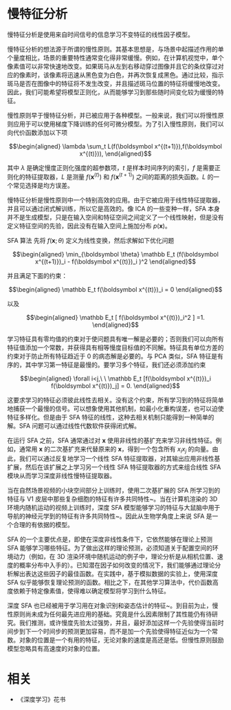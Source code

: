 

# 慢特征分析

慢特征分析是使用来自时间信号的信息学习不变特征的线性因子模型。


慢特征分析的想法源于所谓的慢性原则。其基本思想是，与场景中起描述作用的单个量度相比，场景的重要特性通常变化得非常缓慢。例如，在计算机视觉中，单个像素值可以非常快速地改变。如果斑马从左到右移动穿过图像并且它的条纹穿过对应的像素时，该像素将迅速从黑色变为白色，并再次恢复成黑色。通过比较，指示斑马是否在图像中的特征将不发生改变，并且描述斑马位置的特征将缓慢地改变。因此，我们可能希望将模型正则化，从而能够学习到那些随时间变化较为缓慢的特征。


慢性原则早于慢特征分析，并已被应用于各种模型。一般来说，我们可以将慢性原则应用于可以使用梯度下降训练的任何可微分模型。为了引入慢性原则，我们可以向代价函数添加以下项


$$\begin{aligned}
\lambda \sum_t L(f(\boldsymbol x^{(t+1)}),f(\boldsymbol x^{(t)})),
\end{aligned}$$


其中 $\lambda$ 是确定慢度正则化强度的超参数项，$t$ 是样本时间序列的索引，$f$ 是需要正则化的特征提取器，$L$ 是测量 $f(\boldsymbol x^{(t)})$ 和 $f(\boldsymbol x^{(t+1)})$ 之间的距离的损失函数。$L$ 的一个常见选择是均方误差。


慢特征分析是慢性原则中一个特别高效的应用。由于它被应用于线性特征提取器，并且可以通过闭式解训练，所以它是高效的。像 ICA 的一些变种一样，SFA 本身并不是生成模型，只是在输入空间和特征空间之间定义了一个线性映射，但是没有定义特征空间的先验，因此没有在输入空间上施加分布 $p(\boldsymbol x)$。



SFA 算法 先将 $f(\boldsymbol x;\theta)$ 定义为线性变换，然后求解如下优化问题


$$\begin{aligned}
	\min_{\boldsymbol \theta} \mathbb E_t  (f(\boldsymbol x^{(t+1)})_i - f(\boldsymbol x^{(t)})_i  )^2
\end{aligned}$$


并且满足下面的约束：

$$\begin{aligned}
	\mathbb E_t  f(\boldsymbol x^{(t)})_i = 0
\end{aligned}$$


以及

$$\begin{aligned}
	\mathbb E_t [ f(\boldsymbol x^{(t)})_i^2 ] =1.
\end{aligned}$$


学习特征具有零均值的约束对于使问题具有唯一解是必要的；否则我们可以向所有特征值添加一个常数，并获得具有相等慢度目标值的不同解。特征具有单位方差的约束对于防止所有特征趋近于 $0$ 的病态解是必要的。与 PCA 类似，SFA 特征是有序的，其中学习第一特征是最慢的。要学习多个特征，我们还必须添加约束

$$\begin{aligned}
\forall i<j,\ \  \mathbb E_t [f(\boldsymbol x^{(t)})_i  f(\boldsymbol x^{(t)})_j] = 0.
\end{aligned}$$

这要求学习的特征必须彼此线性去相关。没有这个约束，所有学习到的特征将简单地捕获一个最慢的信号。可以想象使用其他机制，如最小化重构误差，也可以迫使特征多样化。但是由于 SFA 特征的线性，这种去相关机制只能得到一种简单的解。SFA 问题可以通过线性代数软件获得闭式解。



在运行 SFA 之前，SFA 通常通过对 $\boldsymbol x$ 使用非线性的基扩充来学习非线性特征。例如，通常用 $\boldsymbol x$ 的二次基扩充来代替原来的 $\boldsymbol x$，得到一个包含所有 $x_ix_j$ 的向量。由此，我们可以通过反复地学习一个线性 SFA 特征提取器，对其输出应用非线性基扩展，然后在该扩展之上学习另一个线性 SFA 特征提取器的方式来组合线性 SFA 模块从而学习深度非线性慢特征提取器。


当在自然场景视频的小块空间部分上训练时，使用二次基扩展的 SFA 所学习到的特征与 V1 皮层中那些复杂细胞的特征有许多共同特性~。当在计算机渲染的 3D 环境内随机运动的视频上训练时，深度 SFA 模型能够学习的特征与大鼠脑中用于导航的神经元学到的特征有许多共同特性~。因此从生物学角度上来说 SFA 是一个合理的有依据的模型。



SFA 的一个主要优点是，即使在深度非线性条件下，它依然能够在理论上预测 SFA 能够学习哪些特征。为了做出这样的理论预测，必须知道关于配置空间的环境动力（例如，在 3D 渲染环境中随机运动的例子中，理论分析是从相机位置、速度的概率分布中入手的）。已知潜在因子如何改变的情况下，我们能够通过理论分析解出表达这些因子的最佳函数。在实践中，基于模拟数据的实验上，使用深度 SFA 似乎能够恢复理论预测的函数。相比之下，在其他学习算法中，代价函数高度依赖于特定像素值，使得难以确定模型将学习到什么特征。


深度 SFA 也已经被用于学习用在对象识别和姿态估计的特征~。到目前为止，慢性原则尚未成为任何最先进应用的基础。究竟是什么因素限制了其性能仍有待研究。我们推测，或许慢度先验太过强势，并且，最好添加这样一个先验使得当前时间步到下一个时间步的预测更加容易，而不是加一个先验使得特征近似为一个常数。对象的位置是一个有用的特征，无论对象的速度是高还是低。但慢性原则鼓励模型忽略具有高速度的对象的位置。


# 相关

- 《深度学习》花书
